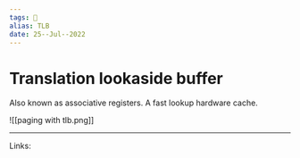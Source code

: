 ```yaml
---
tags: 🌱
alias: TLB
date: 25--Jul--2022
---
```


# Translation lookaside buffer

Also known as associative registers. A fast lookup hardware cache.

![[paging with tlb.png]]

---
Links: 